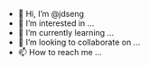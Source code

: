 - 👋 Hi, I’m @jdseng
- 👀 I’m interested in ...
- 🌱 I’m currently learning ...
- 💞️ I’m looking to collaborate on ...
- 📫 How to reach me ...

<!---
jdseng/jdseng is a ✨ special ✨ repository because its `README.md` (this file) appears on your GitHub profile.
You can click the Preview link to take a look at your changes.
--->
